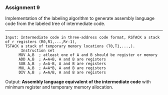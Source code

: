 ### Assignment 9
Implementation of the labeling algorithm to generate assembly language code from the labeled tree of intermediate code.

---

```
Input: Intermediate code in three-address code format, RSTACK a stack of r registers (R0,R1,...,Rr-1),
TSTACK a stack of temporary memory locations (T0,T1,...,).
       Instruction set 
      MOV A,B  ; atleast one of A and B should be register or memory
      ADD A,B  ; A=A+B, A and B are registers 
      SUB A,B  ; A=A-B, A and B are registers 
      MUL A,B  ; A=A*B, A and B are registers 
      DIV A,B  ; A=A/B, A and B are registers 
```
Output: **Assembly language equivalent of the intermediate code** with minimum register and temporary memory allocation. 

